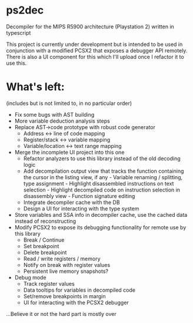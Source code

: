 # ps2dec
Decompiler for the MIPS R5900 architecture (Playstation 2) written in typescript

This project is currently under development but is intended to be used in conjunction with a modified PCSX2 that exposes a debugger API remotely.
There is also a UI component for this which I'll upload once I refactor it to use this.

# What's left:
(includes but is not limited to, in no particular order)
- Fix some bugs with AST building
- More variable deduction analysis steps
- Replace AST->code prototype with robust code generator
    - Address <-> line of code mapping
    - Register/stack <-> variable mapping
    - Variable/location <-> text range mapping
- Merge the incomplete UI project into this one
    - Refactor analyzers to use this library instead of the old decoding logic
    - Add decompilation output view that tracks the function containing the cursor in the listing view, if any
          - Variable renaming / splitting, type assignment
          - Highlight disassembled instructions on text selection
          - Highlight decompiled code on instruction selection in disassembly view
          - Function signature editing
    - Integrate decompiler cache with the DB
    - Design a UI for interacting with the type system
- Store variables and SSA info in decompiler cache, use the cached data instead of reconstructing
- Modify PCSX2 to expose its debugging functionality for remote use by this library
    - Break / Continue
    - Set breakpoint
    - Delete breakpoint
    - Read / write registers / memory
    - Notify on break with register values
    - Persistent live memory snapshots?
- Debug mode
    - Track register values
    - Data tooltips for variables in decompiled code
    - Set/remove breakpoints in margin
    - UI for interacting with the PCSX2 debugger

...Believe it or not the hard part is mostly over
